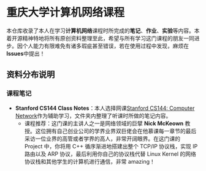 # 重庆大学计算机网络课程

本仓库收录了本人在学习**计算机网络**课程时所完成的**笔记**、**作业**、**实验**等内容。本着开源精神特地将所有原创资料整理至此，希望与所有学习这门课程的朋友一同进步。因个人能力有限难免有诸多瑕疵甚至错误，若在使用过程中发现，麻烦在**Issues**中提出！

## 资料分布说明

### 课程笔记

- **Stanford CS144 Class Notes**：本人选择网课[Stanford CS144: Computer Network](https://cs144.github.io/)作为辅助学习，文件夹内整理了听课时所做的笔记内容。
  - 课程推荐：这门课的主讲人之一是网络领域的巨擘 **Nick McKeown** 教授。这位拥有自己创业公司的学界业界双巨佬会在他慕课每一章节的最后采访一位业界的高管或者学界的高人，非常开阔眼界。在这门课的 Project 中，你将用 C++ 循序渐进地搭建出整个 TCP/IP 协议栈，实现 IP 路由以及 ARP 协议，最后利用你自己的协议栈代替 Linux Kernel 的网络协议栈和其他学生的计算机进行通信，非常 amazing！
